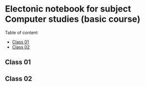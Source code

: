 # Electonic notebook for subject Computer studies (basic course)
Table of content
- [Class 01](https://github.com/tatusmatrix/RTR105_2022_foreign/edit/main/README.md#class-01)
- [Class 02](https://github.com/tatusmatrix/RTR105_2022_foreign/edit/main/README.md#class-02)

## Class 01
## Class 02

